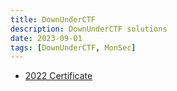 ```yaml
---
title: DownUnderCTF
description: DownUnderCTF solutions
date: 2023-09-01
tags: [DownUnderCTF, MonSec]
---
```

* [2022 Certificate](/downunderctf/2022.pdf)